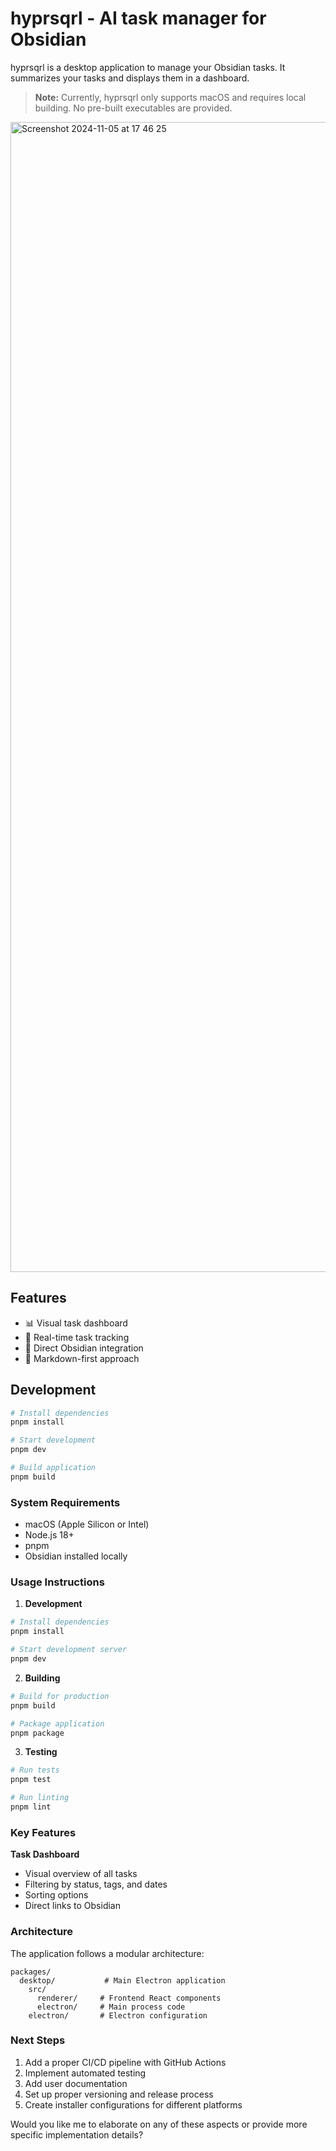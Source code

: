 # hyprsqrl - AI task manager for Obsidian

hyprsqrl is a desktop application to manage your Obsidian tasks. It summarizes your tasks and displays them in a dashboard.

> **Note:** Currently, hyprsqrl only supports macOS and requires local building. No pre-built executables are provided.


<img width="1840" alt="Screenshot 2024-11-05 at 17 46 25" src="https://github.com/user-attachments/assets/fbd876cb-042f-4550-bc46-e0fed7acc678">


## Features

- 📊 Visual task dashboard
- 🔄 Real-time task tracking
- 🔗 Direct Obsidian integration
- 📝 Markdown-first approach

## Development


```bash
# Install dependencies
pnpm install

# Start development
pnpm dev

# Build application
pnpm build
```

### System Requirements

- macOS (Apple Silicon or Intel)
- Node.js 18+
- pnpm
- Obsidian installed locally



### Usage Instructions

1. **Development**
```bash
# Install dependencies
pnpm install

# Start development server
pnpm dev
```

2. **Building**
```bash
# Build for production
pnpm build

# Package application
pnpm package
```

3. **Testing**
```bash
# Run tests
pnpm test

# Run linting
pnpm lint
```

### Key Features

**Task Dashboard**
- Visual overview of all tasks
- Filtering by status, tags, and dates
- Sorting options
- Direct links to Obsidian


### Architecture

The application follows a modular architecture:

```
packages/
  desktop/           # Main Electron application
    src/
      renderer/     # Frontend React components
      electron/     # Main process code
    electron/       # Electron configuration
```

### Next Steps

1. Add a proper CI/CD pipeline with GitHub Actions
2. Implement automated testing
3. Add user documentation
4. Set up proper versioning and release process
5. Create installer configurations for different platforms

Would you like me to elaborate on any of these aspects or provide more specific implementation details?
